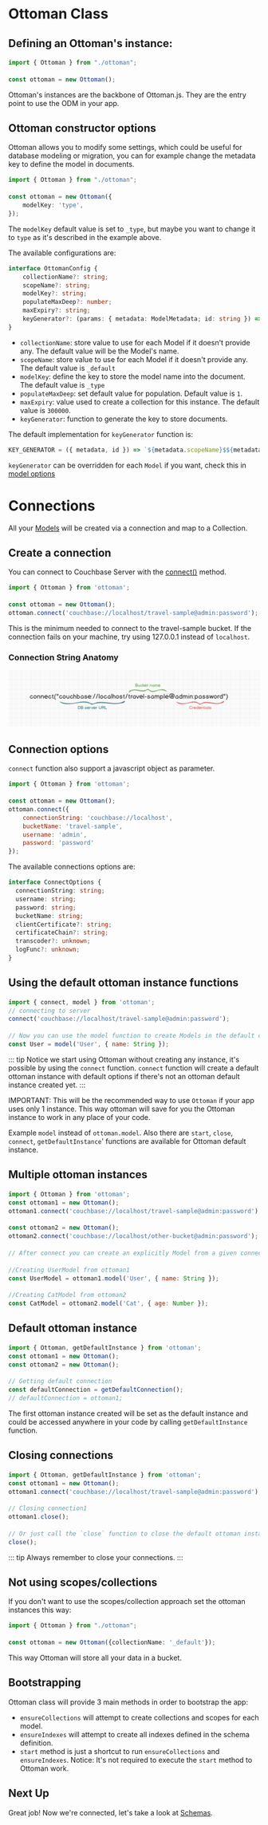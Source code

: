 # Ottoman Class

## Defining an Ottoman's instance:
```typescript
import { Ottoman } from "./ottoman";

const ottoman = new Ottoman();
```

Ottoman's instances are the backbone of Ottoman.js. They are the entry point to use the ODM in your app.

## Ottoman constructor options

Ottoman allows you to modify some settings, which could be useful for database modeling or migration,
you can for example change the metadata key to define the model in documents.

```typescript
import { Ottoman } from "./ottoman";

const ottoman = new Ottoman({
    modelKey: 'type',
});
```

The `modelKey` default value is set to `_type`, but maybe you want to change it to `type` as it's described in the example above.

The available configurations are:

```typescript
interface OttomanConfig {
    collectionName?: string;
    scopeName?: string;
    modelKey?: string;
    populateMaxDeep?: number;
    maxExpiry?: string;
    keyGenerator?: (params: { metadata: ModelMetadata; id: string }) => string;
}
```

- `collectionName`: store value to use for each Model if it doesn't provide any. The default value will be the Model's name.
- `scopeName`: store value to use for each Model if it doesn't provide any. The default value is `_default`
- `modelKey`: define the key to store the model name into the document. The default value is `_type`
- `populateMaxDeep`: set default value for population. Default value is `1`.
- `maxExpiry`: value used to create a collection for this instance. The default value is `300000`.
- `keyGenerator`: function to generate the key to store documents.

The default implementation for `keyGenerator` function is:
```typescript
KEY_GENERATOR = ({ metadata, id }) => `${metadata.scopeName}$${metadata.collectionName}::${id}`;
```
`keyGenerator` can be overridden for each `Model` if you want, check this in [model options](/guides/model.html#model-options)

# Connections

All your [Models](/guides/model) will be created via a connection and map to a Collection.

## Create a connection

You can connect to Couchbase Server with the [connect()](/classes/ottoman.html#connect) method.

```javascript
import { Ottoman } from 'ottoman';

const ottoman = new Ottoman();
ottoman.connect('couchbase://localhost/travel-sample@admin:password');
```

This is the minimum needed to connect to the travel-sample bucket.
If the connection fails on your machine, try using 127.0.0.1 instead of `localhost`.

### Connection String Anatomy

![Connection Anatomy](./connection-anatomy.png)


## Connection options
`connect` function also support a javascript object as parameter.
```javascript
import { Ottoman } from 'ottoman';

const ottoman = new Ottoman();
ottoman.connect({
    connectionString: 'couchbase://localhost',
    bucketName: 'travel-sample',
    username: 'admin',
    password: 'password'
});
```

The available connections options are:

```typescript
interface ConnectOptions {
  connectionString: string;
  username: string;
  password: string;
  bucketName: string;
  clientCertificate?: string;
  certificateChain?: string;
  transcoder?: unknown;
  logFunc?: unknown;
}
```

## Using the default ottoman instance functions

```javascript
import { connect, model } from 'ottoman';
// connecting to server
connect('couchbase://localhost/travel-sample@admin:password');

// Now you can use the model function to create Models in the default connection.
const User = model('User', { name: String });
```

::: tip
Notice we start using Ottoman without creating any instance, it's possible by using the `connect` function.
`connect` function will create a default ottoman instance with default options if there's not an ottoman default instance created yet.
:::


IMPORTANT: This will be the recommended way to use `Ottoman` if your app uses only 1 instance.
This way ottoman will save for you the Ottoman instance to work in any place of your code.

Example `model` instead of `ottoman.model`.
Also there are `start`, `close`, `connect`, `getDefaultInstance`' functions are available for Ottoman default instance.

## Multiple ottoman instances

```javascript
import { Ottoman } from 'ottoman';
const ottoman1 = new Ottoman();
ottoman1.connect('couchbase://localhost/travel-sample@admin:password');

const ottoman2 = new Ottoman();
ottoman2.connect('couchbase://localhost/other-bucket@admin:password');

// After connect you can create an explicitly Model from a given connection

//Creating UserModel from ottoman1
const UserModel = ottoman1.model('User', { name: String });

//Creating CatModel from ottoman2
const CatModel = ottoman2.model('Cat', { age: Number });
```

## Default ottoman instance

```javascript
import { Ottoman, getDefaultInstance } from 'ottoman';
const ottoman1 = new Ottoman();
const ottoman2 = new Ottoman();

// Getting default connection
const defaultConnection = getDefaultConnection();
// defaultConnection = ottoman1;
```

The first ottoman instance created will be set as the default instance and
could be accessed anywhere in your code by calling `getDefaultInstance` function.

## Closing connections

```javascript
import { Ottoman, getDefaultInstance } from 'ottoman';
const ottoman1 = new Ottoman();
ottoman1.connect('couchbase://localhost/travel-sample@admin:password');

// Closing connection1
ottoman1.close();

// Or just call the `close` function to close the default ottoman instance connection. In this case, the `ottoman1` connection will be closed.
close();
```

::: tip
Always remember to close your connections.
:::

## Not using scopes/collections

If you don't want to use the scopes/collection approach set the ottoman instances this way:

```typescript
import { Ottoman } from "./ottoman";

const ottoman = new Ottoman({collectionName: '_default'});
```

This way Ottoman will store all your data in a bucket.

## Bootstrapping

Ottoman class will provide 3 main methods in order to bootstrap the app:
- `ensureCollections` will attempt to create collections and scopes for each model.
- `ensureIndexes` will attempt to create all indexes defined in the schema definition.
- `start` method is just a shortcut to run `ensureCollections` and `ensureIndexes`.
  Notice: It's not required to execute the `start` method to Ottoman work.

## Next Up

Great job! Now we're connected, let's take a look at [Schemas](/guides/schema).